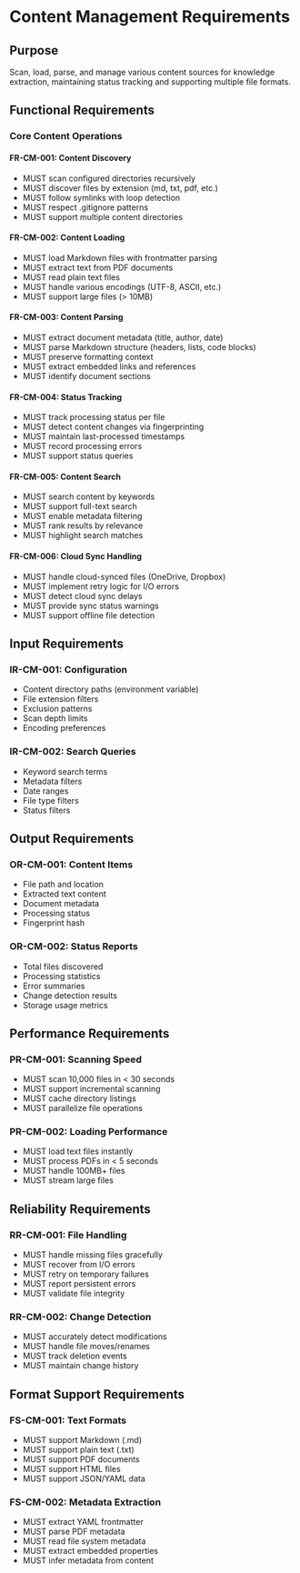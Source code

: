# Content Management Requirements

## Purpose
Scan, load, parse, and manage various content sources for knowledge extraction, maintaining status tracking and supporting multiple file formats.

## Functional Requirements

### Core Content Operations

#### FR-CM-001: Content Discovery
- MUST scan configured directories recursively
- MUST discover files by extension (md, txt, pdf, etc.)
- MUST follow symlinks with loop detection
- MUST respect .gitignore patterns
- MUST support multiple content directories

#### FR-CM-002: Content Loading
- MUST load Markdown files with frontmatter parsing
- MUST extract text from PDF documents
- MUST read plain text files
- MUST handle various encodings (UTF-8, ASCII, etc.)
- MUST support large files (> 10MB)

#### FR-CM-003: Content Parsing
- MUST extract document metadata (title, author, date)
- MUST parse Markdown structure (headers, lists, code blocks)
- MUST preserve formatting context
- MUST extract embedded links and references
- MUST identify document sections

#### FR-CM-004: Status Tracking
- MUST track processing status per file
- MUST detect content changes via fingerprinting
- MUST maintain last-processed timestamps
- MUST record processing errors
- MUST support status queries

#### FR-CM-005: Content Search
- MUST search content by keywords
- MUST support full-text search
- MUST enable metadata filtering
- MUST rank results by relevance
- MUST highlight search matches

#### FR-CM-006: Cloud Sync Handling
- MUST handle cloud-synced files (OneDrive, Dropbox)
- MUST implement retry logic for I/O errors
- MUST detect cloud sync delays
- MUST provide sync status warnings
- MUST support offline file detection

## Input Requirements

### IR-CM-001: Configuration
- Content directory paths (environment variable)
- File extension filters
- Exclusion patterns
- Scan depth limits
- Encoding preferences

### IR-CM-002: Search Queries
- Keyword search terms
- Metadata filters
- Date ranges
- File type filters
- Status filters

## Output Requirements

### OR-CM-001: Content Items
- File path and location
- Extracted text content
- Document metadata
- Processing status
- Fingerprint hash

### OR-CM-002: Status Reports
- Total files discovered
- Processing statistics
- Error summaries
- Change detection results
- Storage usage metrics

## Performance Requirements

### PR-CM-001: Scanning Speed
- MUST scan 10,000 files in < 30 seconds
- MUST support incremental scanning
- MUST cache directory listings
- MUST parallelize file operations

### PR-CM-002: Loading Performance
- MUST load text files instantly
- MUST process PDFs in < 5 seconds
- MUST handle 100MB+ files
- MUST stream large files

## Reliability Requirements

### RR-CM-001: File Handling
- MUST handle missing files gracefully
- MUST recover from I/O errors
- MUST retry on temporary failures
- MUST report persistent errors
- MUST validate file integrity

### RR-CM-002: Change Detection
- MUST accurately detect modifications
- MUST handle file moves/renames
- MUST track deletion events
- MUST maintain change history

## Format Support Requirements

### FS-CM-001: Text Formats
- MUST support Markdown (.md)
- MUST support plain text (.txt)
- MUST support PDF documents
- MUST support HTML files
- MUST support JSON/YAML data

### FS-CM-002: Metadata Extraction
- MUST extract YAML frontmatter
- MUST parse PDF metadata
- MUST read file system metadata
- MUST extract embedded properties
- MUST infer metadata from content